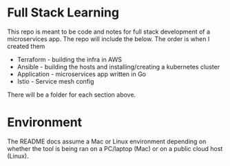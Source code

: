 # Full Stack Learning
This repo is meant to be code and notes for full stack development of a microservices app. The repo will include the below. The order is when I created them
- Terraform - building the infra in AWS
- Ansible - building the hosts and installing/creating a kubernetes cluster
- Application - microservices app written in Go
- Istio - Service mesh config

There will be a folder for each section above.

# Environment
The README docs assume a Mac or Linux environment depending on whether the tool is being ran on a PC/laptop (Mac) or on a public cloud host (Linux).

